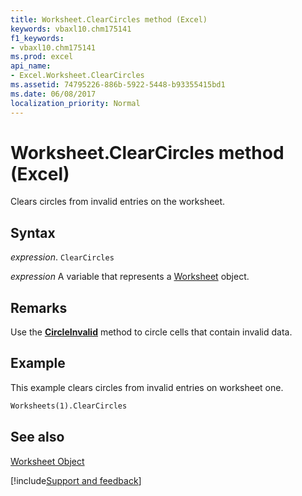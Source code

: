 ```yaml
---
title: Worksheet.ClearCircles method (Excel)
keywords: vbaxl10.chm175141
f1_keywords:
- vbaxl10.chm175141
ms.prod: excel
api_name:
- Excel.Worksheet.ClearCircles
ms.assetid: 74795226-886b-5922-5448-b93355415bd1
ms.date: 06/08/2017
localization_priority: Normal
---
```



# Worksheet.ClearCircles method (Excel)

Clears circles from invalid entries on the worksheet.


## Syntax

_expression_. `ClearCircles`

_expression_ A variable that represents a [Worksheet](./Excel.Worksheet.md) object.


## Remarks

Use the  **[CircleInvalid](Excel.Worksheet.CircleInvalid.md)** method to circle cells that contain invalid data.


## Example

This example clears circles from invalid entries on worksheet one.


```vb
Worksheets(1).ClearCircles
```


## See also


[Worksheet Object](Excel.Worksheet.md)

[!include[Support and feedback](~/includes/feedback-boilerplate.md)]